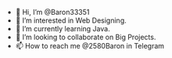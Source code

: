 - 👋 Hi, I’m @Baron33351
- 👀 I’m interested in Web Designing.
- 🌱 I’m currently learning Java.
- 💞️ I’m looking to collaborate on Big Projects.
- 📫 How to reach me @2580Baron in Telegram

<!---
Baron33351/Baron33351 is a ✨ special ✨ repository because its `README.md` (this file) appears on your GitHub profile.
You can click the Preview link to take a look at your changes.
--->
